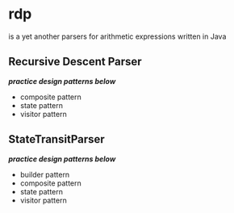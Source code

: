 # rdp
is a yet another parsers for arithmetic expressions written in Java  
## Recursive Descent Parser
___practice design patterns below___
- composite pattern
- state pattern
- visitor pattern
## StateTransitParser
___practice design patterns below___
- builder pattern
- composite pattern
- state pattern
- visitor pattern
